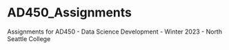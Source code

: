 # AD450_Assignments
Assignments for AD450 - Data Science Development - Winter 2023 - North Seattle College
